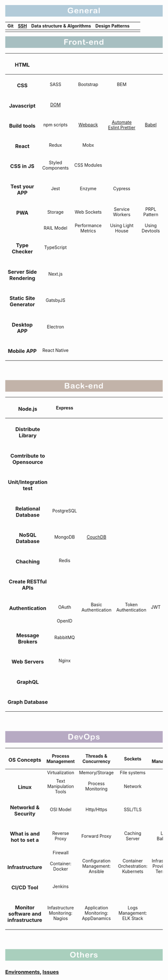 ![frontend](./img/general.png)

| Git  | [**SSH**](https://github.com/norvca/environments#ssh) | Data structure & Algorithms | Design Patterns |      |      |
| :--: | :---------------------------------------------------: | :-------------------------: | :-------------: | :--: | :--: |
|      |                                                       |                             |                 |      |      |


![frontend](./img/frontend.png)

|         <h3>HTML</h3>          |                                                  |                                                              |                                                              |                                                            |
| :----------------------------: | :----------------------------------------------: | :----------------------------------------------------------: | :----------------------------------------------------------: | :--------------------------------------------------------: |
|          <h3>CSS</h3>          |                       SASS                       |                          Bootstrap                           |                             BEM                              |                                                            |
|      <h3>Javascript</h3>       | [DOM](https://github.com/norvca/notes/issues/21) |                                                              |                                                              |                                                            |
|      <h3>Build tools</h3>      |                   npm scripts                    | [Webpack](https://github.com/issues?q=is%3Aopen+is%3Aissue+author%3Anorvca+archived%3Afalse+label%3AWebpack) | [Automate Eslint,Prettier](https://github.com/norvca/dailyProgress/issues/31) | [Babel](https://github.com/norvca/dailyProgress/issues/75) |
|         <h3>React</h3>         |                      Redux                       |                             Mobx                             |                                                              |                                                            |
|       <h3>CSS in JS</h3>       |                Styled Components                 |                         CSS Modules                          |                                                              |                                                            |
|     <h3>Test your APP</h3>     |                       Jest                       |                            Enzyme                            |                           Cypress                            |                                                            |
|          <h3>PWA</h3>          |                     Storage                      |                         Web Sockets                          |                       Service Workers                        |                        PRPL Pattern                        |
|                                |                    RAIL Model                    |                     Performance Metrics                      |                      Using Light House                       |                       Using Devtools                       |
|     <h3>Type Checker</h3>      |                    TypeScript                    |                                                              |                                                              |                                                            |
| <h3>Server Side Rendering</h3> |                     Next.js                      |                                                              |                                                              |                                                            |
| <h3>Static Site Generator</h3> |                     GatsbyJS                     |                                                              |                                                              |                                                            |
|      <h3>Desktop APP</h3>      |                     Electron                     |                                                              |                                                              |                                                            |
|      <h3>Mobile APP</h3>       |                   React Native                   |                                                              |                                                              |                                                            |

<br><br>


![baclend](./img/backend.png)

|         <h3>Node.js</h3>          |  Express   |                                                              |                      |      |
| :-------------------------------: | :--------: | :----------------------------------------------------------: | :------------------: | ---- |
|    <h3>Distribute Library</h3>    |            |                                                              |                      |      |
| <h3>Comtribute to Opensource</h3> |            |                                                              |                      |      |
|  <h3>Unit/Integration test</h3>   |            |                                                              |                      |      |
|   <h3>Relational Database</h3>    | PostgreSQL |                                                              |                      |      |
|      <h3>NoSQL Database</h3>      |  MongoDB   | [CouchDB](https://github.com/norvca/dailyProgress/issues/83) |                      |      |
|         <h3>Chaching</h3>         |   Redis    |                                                              |                      |      |
|   <h3>Create RESTful APIs</h3>    |            |                                                              |                      |      |
|      <h3>Authentication</h3>      |   OAuth    |                     Basic Authentication                     | Token Authentication | JWT  |
|                                   |   OpenID   |                                                              |                      |      |
|     <h3>Message Brokers</h3>      |  RabbitMQ  |                                                              |                      |      |
|       <h3>Web Servers</h3>        |   Nginx    |                                                              |                      |      |
|         <h3>GraphQL</h3>          |            |                                                              |                      |      |
|      <h3>Graph Database</h3>      |            |                                                              |                      |      |


<br><br>


![devops](./img/devops.png)

|             <h3>OS Concepts</h3>             |        Process Management        |        Threads & Concurrency        |              Sockets               |             I/O Management             |
| :------------------------------------------: | :------------------------------: | :---------------------------------: | :--------------------------------: | :------------------------------------: |
|                                              |          Virtualization          |           Memory/Storage            |            File systems            |                                        |
|                <h3>Linux</h3>                |     Text Manipulation Tools      |         Process Monitoring          |              Network               |                                        |
|         <h3>Networkd & Security</h3>         |            OSI Model             |             Http/Https              |              SSL/TLS               |                                        |
|      <h3>What is and hot to set a</h3>       |          Reverse Proxy           |            Forward Proxy            |           Caching Server           |             Load Balancer              |
|                                              |             Firewall             |                                     |                                    |                                        |
|           <h3>Infrastructure</h3>            |        Container: Docker         |  Configuration Management: Ansible  | Container Orchestration: Kubernets | Infrastructure Provisioning: Terraform |
|             <h3>CI/CD Tool</h3>              |             Jenkins              |                                     |                                    |                                        |
| <h3>Monitor software and infrastructure</h3> | Infastructure Monitoring: Nagios | Application Monitoring: AppDanamics |     Logs Management: ELK Stack     |                                        |

<br><br>

![others](./img/others.png)

### [Environments](https://github.com/norvca/environments#environments), [Issues](https://github.com/norvca/issues#issues)
